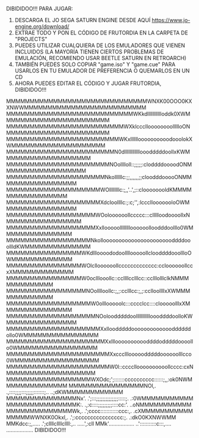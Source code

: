 DIBIDIDOO!!!
PARA JUGAR:
1. DESCARGA EL JO SEGA SATURN ENGINE DESDE AQUÍ https://www.jo-engine.org/download/
2. EXTRAE TODO Y PON EL CÓDIGO DE FRUTORDIA EN LA CARPETA DE "PROJECTS"
3. PUEDES UTILIZAR CUALQUIERA DE LOS EMULADORES QUE VIENEN INCLUIDOS (LA MAYORÍA TIENEN CIERTOS PROBLEMAS DE EMULACIÓN, RECOMIENDO USAR BEETLE SATURN EN RETROARCH)
4. TAMBIÉN PUEDES SOLO COPIAR "game.iso" Y "game.cue" PARA USARLOS EN TU EMULADOR DE PREFERENCIA O QUEMARLOS EN UN CD
5. AHORA PUEDES EDITAR EL CÓDIGO Y JUGAR FRUTORDIA, DIBIDIDOO!!!



MMMMMMMMMMMMMMMMMMMMMMMMMMMMMMWNXK00OOO0KXXNWWMMMMMMMMMMMMMMMMMMMMMMMMMM
MMMMMMMMMMMMMMMMMMMMMMMMMMMWKkdllllllllllloddk0XWMMMMMMMMMMMMMMMMMMMMMMM
MMMMMMMMMMMMMMMMMMMMMMMMMWXklccclloooooooollllloONMMMMMMMMMMMMMMMMMMMMMM
MMMMMMMMMMMMMMMMMMMMMMMMWKxlllllloooooooooodooolokXWMMMMMMMMMMMMMMMMMMMM
MMMMMMMMMMMMMMMMMMMMMMMN0dllllllllllllooodddddoollxKWMMMMMMMMMMMMMMMMMMM
MMMMMMMMMMMMMMMMMMMMMMNOolllloll::;;;;;:cloddddoooodONMMMMMMMMMMMMMMMMMM
MMMMMMMMMMMMMMMMMMMMMNkollllllc:;;,,,,,,;;cloodddooooONMMMMMMMMMMMMMMMMM
MMMMMMMMMMMMMMMMMMMMWOllllllllc:;,,'..',;::cloooooooldKMMMMMMMMMMMMMMMMM
MMMMMMMMMMMMMMMMMMMMXdcloollllc:;:c;'',:lcccllooooooloOWMMMMMMMMMMMMMMMM
MMMMMMMMMMMMMMMMMMMWOoloooooollccccc:::cllllloodoooollxNMMMMMMMMMMMMMMMM
MMMMMMMMMMMMMMMMMMMXxllooooolllllllloooooolloodddoolllo0WMMMMMMMMMMMMMMM
MMMMMMMMMMMMMMMMMMNkollooooooooooooooooooooooddddooollldKWMMMMMMMMMMMMMM
MMMMMMMMMMMMMMMMWKdllloooododoollllooooollclooddddooollloOWMMMMMMMMMMMMM
MMMMMMMMMMMMMMMMWOlclloooooollccccccccccccc:ccloooooollccxXMMMMMMMMMMMMM
MMMMMMMMMMMMMMMMW0oclllooollc::ccllllcclllcc::cclllolllclkNMMMMMMMMMMMMM
MMMMMMMMMMMMMMMMMNOolllloollc:;,;:cclllcc:;,;:cclloollllxXWMMMMMMMMMMMMM
MMMMMMMMMMMMMMMMMMW0olllooooolc:::cccclcc::::clooooolllxXMMMMMMMMMMMMMMM
MMMMMMMMMMMMMMMMMMMNOoloodddddoollllllllllloooddddoolloKWMMMMMMMMMMMMMMM
MMMMMMMMMMMMMMMMMMMMXxlloodddddoooooooooooooddddddollo0WMMMMMMMMMMMMMMMM
MMMMMMMMMMMMMMMMMMMMMXxlllooooooooooddddodddddoooollo0WMMMMMMMMMMMMMMMMM
MMMMMMMMMMMMMMMMMMMMMMXxccclllooooodddddoooooolllcco0WMMMMMMMMMMMMMMMMMM
MMMMMMMMMMMMMMMMMMMMMMW0l::cccclloooooooooollcccc:cxNMMMMMMMMMMMMMMMMMMM
MMMMMMMMMMMMMMMMMMWXOdc;';:::::::cccccccccc::::::;,,:ok0NWMMMMMMMMMMMMMM
MMMMMMMMMMMMMMMMNOl,.   .,::::;;;;:::;;;;;:::::::;..  ..;dKWMMMMMMMMMMMM
MMMMMMMMMMMMMMMNx'.     .';:::;;;;;;;;;;;;;;:::::;.      .:0WMMMMMMMMMMM
MMMMMMMMMMMMMMMK:.       .,:c::::;;;;;;;;;::::cc:'.      ..oNMMMMMMMMMMM
MMMMMMMMMMMMMMWk,.       .';cccc::::::::::::ccc:,.        .cXMMMMMMMMMMM
MMMMMWWNXK0Okxl,.         .';:cccccccccccccccc:;.          .:dkO0KXNWWMM
MMKdcc:;,.....             .';cllllcllllcllll:,..            .....',:cll
MMk'.................      ..':::::::::::c:::,....    ..................
DIBIDIDOO!!!
